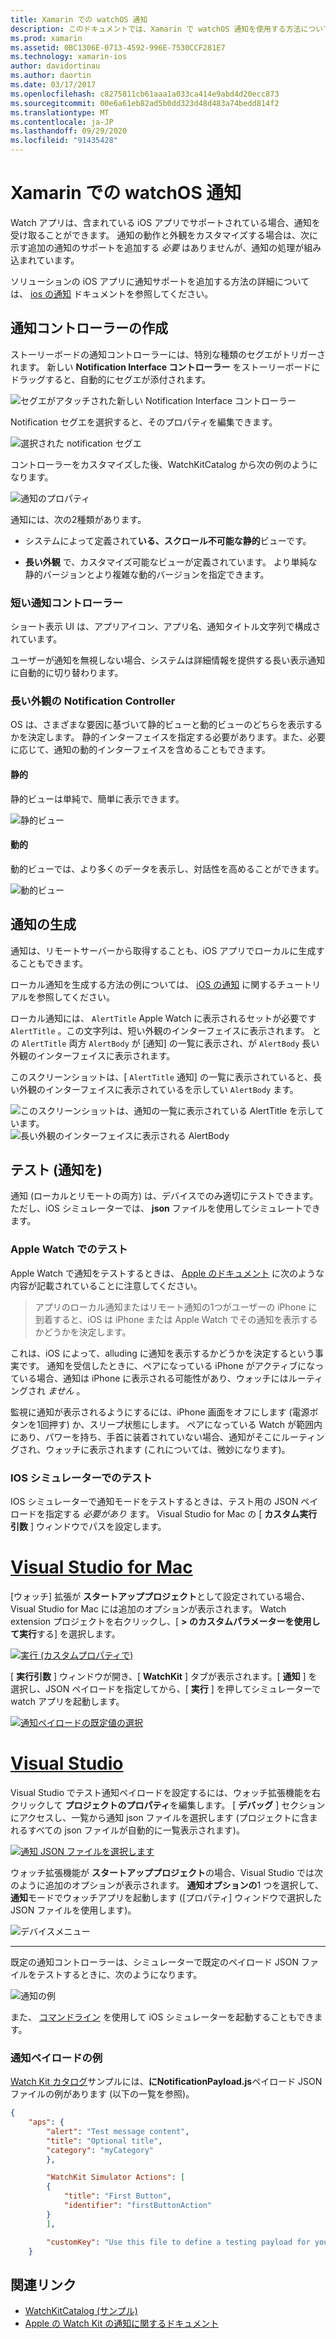 ```yaml
---
title: Xamarin での watchOS 通知
description: このドキュメントでは、Xamarin で watchOS 通知を使用する方法について説明します。 ここでは、通知コントローラーの作成、通知の生成、および通知のテストについて説明します。
ms.prod: xamarin
ms.assetid: 0BC1306E-0713-4592-996E-7530CCF281E7
ms.technology: xamarin-ios
author: davidortinau
ms.author: daortin
ms.date: 03/17/2017
ms.openlocfilehash: c8275811cb61aaa1a033ca414e9abd4d20ecc873
ms.sourcegitcommit: 00e6a61eb82ad5b0dd323d48d483a74bedd814f2
ms.translationtype: MT
ms.contentlocale: ja-JP
ms.lasthandoff: 09/29/2020
ms.locfileid: "91435428"
---
```

# <a name="watchos-notifications-in-xamarin"></a>Xamarin での watchOS 通知

Watch アプリは、含まれている iOS アプリでサポートされている場合、通知を受け取ることができます。 通知の動作と外観をカスタマイズする場合は、次に示す追加の通知のサポートを追加する *必要* はありませんが、通知の処理が組み込まれています。

ソリューションの iOS アプリに通知サポートを追加する方法の詳細については、 [ios の通知](~/ios/platform/user-notifications/deprecated/index.md) ドキュメントを参照してください。

## <a name="creating-notification-controllers"></a>通知コントローラーの作成

ストーリーボードの通知コントローラーには、特別な種類のセグエがトリガーされます。 新しい **Notification Interface コントローラー** をストーリーボードにドラッグすると、自動的にセグエが添付されます。

![セグエがアタッチされた新しい Notification Interface コントローラー](notifications-images/notification-storyboard1.png)

Notification セグエを選択すると、そのプロパティを編集できます。

![選択された notification セグエ](notifications-images/notification-storyboard2.png)

コントローラーをカスタマイズした後、WatchKitCatalog から次の例のようになります。

![通知のプロパティ](notifications-images/notifications-segue.png)

通知には、次の2種類があります。

- システムによって定義されて**いる、スクロール不可能な静的**ビューです。

- **長い外観** で、カスタマイズ可能なビューが定義されています。 より単純な静的バージョンとより複雑な動的バージョンを指定できます。

### <a name="short-look-notification-controller"></a>短い通知コントローラー

ショート表示 UI は、アプリアイコン、アプリ名、通知タイトル文字列で構成されています。

ユーザーが通知を無視しない場合、システムは詳細情報を提供する長い表示通知に自動的に切り替わります。

### <a name="long-look-notification-controller"></a>長い外観の Notification Controller

OS は、さまざまな要因に基づいて静的ビューと動的ビューのどちらを表示するかを決定します。 静的インターフェイスを指定する必要があります。また、必要に応じて、通知の動的インターフェイスを含めることもできます。

#### <a name="static"></a>静的

静的ビューは単純で、簡単に表示できます。

![静的ビュー](notifications-images/notification-static.png)

#### <a name="dynamic"></a>動的

動的ビューでは、より多くのデータを表示し、対話性を高めることができます。

![動的ビュー](notifications-images/notification-dynamic.png)

## <a name="generating-notifications"></a>通知の生成

通知は、リモートサーバーから取得することも、iOS アプリでローカルに生成することもできます。

ローカル通知を生成する方法の例については、 [iOS の通知](~/ios/platform/user-notifications/deprecated/local-notifications-in-ios-walkthrough.md) に関するチュートリアルを参照してください。

ローカル通知には、 `AlertTitle` Apple Watch に表示されるセットが必要です `AlertTitle` 。この文字列は、短い外観のインターフェイスに表示されます。 との `AlertTitle` 両方 `AlertBody` が [通知] の一覧に表示され、が `AlertBody` 長い外観のインターフェイスに表示されます。

このスクリーンショットは、[ `AlertTitle` 通知] の一覧に表示されていると、長い外観のインターフェイスに表示されているを示してい `AlertBody` ます。

![このスクリーンショットは、通知の一覧に表示されている AlertTitle を示しています。](notifications-images/watch-notificationslist-sml.png) ![長い外観のインターフェイスに表示される AlertBody](notifications-images/watch-notificationcontroller-sml.png)

## <a name="testing-notifications"></a>テスト (通知を)

通知 (ローカルとリモートの両方) は、デバイスでのみ適切にテストできます。ただし、iOS シミュレーターでは、 **json** ファイルを使用してシミュレートできます。

### <a name="testing-on-apple-watch"></a>Apple Watch でのテスト

Apple Watch で通知をテストするときは、 [Apple のドキュメント](https://developer.apple.com/library/ios/documentation/General/Conceptual/WatchKitProgrammingGuide/BasicSupport.html) に次のような内容が記載されていることに注意してください。

> アプリのローカル通知またはリモート通知の1つがユーザーの iPhone に到着すると、iOS は iPhone または Apple Watch でその通知を表示するかどうかを決定します。

これは、iOS によって、alluding に通知を表示するかどうかを決定するという事実です。 通知を受信したときに、ペアになっている iPhone がアクティブになっている場合、通知は iPhone に表示される可能性があり、ウォッチにはルーティングされ *ません* 。

監視に通知が表示されるようにするには、iPhone 画面をオフにします (電源ボタンを1回押す) か、スリープ状態にします。 ペアになっている Watch が範囲内にあり、パワーを持ち、手首に装着されていない場合、通知がそこにルーティングされ、ウォッチに表示されます (これについては、微妙になります)。

### <a name="testing-on-the-ios-simulator"></a>IOS シミュレーターでのテスト

IOS シミュレーターで通知モードをテストするときは、テスト用の JSON ペイロードを指定する *必要があり* ます。 Visual Studio for Mac の [ **カスタム実行引数** ] ウィンドウでパスを設定します。

# <a name="visual-studio-for-mac"></a>[Visual Studio for Mac](#tab/macos)

[ウォッチ] 拡張が **スタートアッププロジェクト**として設定されている場合、Visual Studio for Mac には追加のオプションが表示されます。
Watch extension プロジェクトを右クリックし、[ **> のカスタムパラメーターを使用して実行**する] を選択します。

[![実行 (カスタムプロパティで)](notifications-images/runwith-customparams-sml.png)](notifications-images/runwith-customparams.png#lightbox)

[ **実行引数** ] ウィンドウが開き、[ **WatchKit** ] タブが表示されます。[ **通知** ] を選択し、JSON ペイロードを指定してから、[ **実行** ] を押してシミュレーターで watch アプリを起動します。

[![通知ペイロードの既定値の選択](notifications-images/runwith-execargs-sml.png)](notifications-images/runwith-execargs.png#lightbox)

# <a name="visual-studio"></a>[Visual Studio](#tab/windows)

Visual Studio でテスト通知ペイロードを設定するには、ウォッチ拡張機能を右クリックして **プロジェクトのプロパティ**を編集します。 [ **デバッグ** ] セクションにアクセスし、一覧から通知 json ファイルを選択します (プロジェクトに含まれるすべての json ファイルが自動的に一覧表示されます)。

[![通知 JSON ファイルを選択します](notifications-images/runwith-execargs-sml-vs.png)](notifications-images/runwith-execargs-vs.png#lightbox)

ウォッチ拡張機能が **スタートアッププロジェクト**の場合、Visual Studio では次のように追加のオプションが表示されます。 **通知オプションの**1 つを選択して、**通知**モードでウォッチアプリを起動します ([プロパティ] ウィンドウで選択した JSON ファイルを使用します)。

![デバイスメニュー](notifications-images/runwith-vs.png)

-----

既定の通知コントローラーは、シミュレーターで既定のペイロード JSON ファイルをテストするときに、次のようになります。

![通知の例](notifications-images/notification-debug-sml.png)

また、 [コマンドライン](~/ios/watchos/troubleshooting.md#command_line) を使用して iOS シミュレーターを起動することもできます。

### <a name="example-notification-payload"></a>通知ペイロードの例

[Watch Kit カタログ](/samples/xamarin/ios-samples/watchos-watchkitcatalog)サンプルには、**にNotificationPayload.js**ペイロード JSON ファイルの例があります (以下の一覧を参照)。

```json
{
    "aps": {
        "alert": "Test message content",
        "title": "Optional title",
        "category": "myCategory"
        },

        "WatchKit Simulator Actions": [
        {
            "title": "First Button",
            "identifier": "firstButtonAction"
        }
        ],

        "customKey": "Use this file to define a testing payload for your notifications. The aps dictionary specifies the category, alert text and title. The WatchKit Simulator Actions array can provide info for one or more action buttons in addition to the standard Dismiss button. Any other top level keys are custom payload. If you have multiple such JSON files in your project, you'll be able to choose between them in when selecting to debug the notification interface of your Watch App."
    }
```

## <a name="related-links"></a>関連リンク

- [WatchKitCatalog (サンプル)](/samples/xamarin/ios-samples/watchos-watchkitcatalog)
- [Apple の Watch Kit の通知に関するドキュメント](https://developer.apple.com/library/ios/documentation/General/Conceptual/WatchKitProgrammingGuide/BasicSupport.html)
